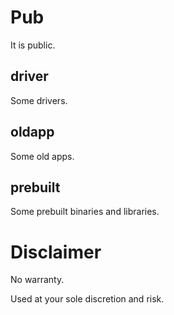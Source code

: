 # Pub
It is public.

## driver
Some drivers.

## oldapp
Some old apps.

## prebuilt
Some prebuilt binaries and libraries.


# Disclaimer
No warranty.

Used at your sole discretion and risk.
